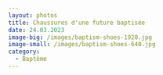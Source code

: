 ```yaml
---
layout: photos
title: Chaussures d'une future baptisée
date: 24.03.2023
image-big: /images/baptism-shoes-1920.jpg
image-small: /images/baptism-shoes-640.jpg
category:
  - Baptême
---
```

